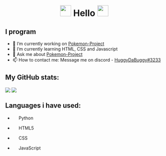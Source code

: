 <div align="center">
  <h1> <img src="https://media0.giphy.com/media/mGVKd9IwAp6rUIFEjN/source.gif" width="35px"> Hello <img src="https://media0.giphy.com/media/mGVKd9IwAp6rUIFEjN/source.gif" width="35px">
  </h1>
</div>

## I program

- 🔭 I’m currently working on [Pokemon-Project](https://github.com/HuggyDaBuggy/Pokemon-Project)
- 🌱 I’m currently learning HTML, CSS and Javascript
- 💬 Ask me about [Pokemon-Project](https://github.com/HuggyDaBuggy/Pokemon-Project)
- 📫 How to contact me: Message me on discord - [HuggyDaBuggy#3233](https://discord.com)
<!--
- 😄 Pronouns: Him / He
- ⚡ Fun fact: 
- 👯 I’m looking to collaborate on N/A
- 🤔 I’m looking for help with N/A
-->

## My GitHub stats:

<img align="center" src="https://github-readme-stats.vercel.app/api?username=HuggyDaBuggy&count_private=true&show_icons=true&theme=merko">

<img align="center" src="https://github-readme-stats.vercel.app/api/top-langs/?username=HuggyDaBuggy&layout=compact&theme=merko">

## Languages i have used:

- <img src="https://upload.wikimedia.org/wikipedia/commons/thumb/c/c3/Python-logo-notext.svg/1024px-Python-logo-notext.svg.png" height="15">  Python

- <img src="https://upload.wikimedia.org/wikipedia/commons/thumb/6/61/HTML5_logo_and_wordmark.svg/1200px-HTML5_logo_and_wordmark.svg.png" height="15">  HTML5

- <img src="https://cdn.iconscout.com/icon/free/png-512/css-118-569410.png" height="15">  CSS

- <img src="https://seeklogo.com/images/J/javascript-logo-8892AEFCAC-seeklogo.com.png" height="15">  JavaScript

<!--
LICENSE
If you would like to copy this file or any others on my profile please **Star** and **Fork** it first.
Files on my Profile are protect by GNU General Public License v3.0.
-->

